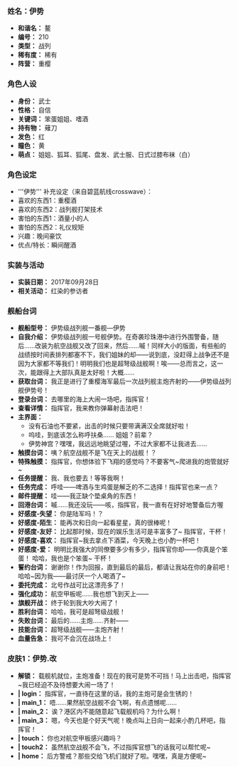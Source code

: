 ### 姓名：伊势
* **和谐名：** 鳌
* **编号：** 210
* **类型：** 战列
* **稀有度：** 稀有
* **阵营：** 重樱


### 角色人设
* **身份：** 武士
* **性格：** 自信
* **关键词：** 笨蛋姐姐、嗜酒
* **持有物：** 薙刀
* **发色：** 红
* **瞳色：** 黄
* **萌点：** 姐姐、狐耳、狐尾、盘发、武士服、日式过膝布袜（白）


### 角色设定
* '''伊势''' 补充设定（来自碧蓝航线crosswave）：
* 喜欢的东西1：重樱酒
* 喜欢的东西2：战列舰打架技术
* 害怕的东西1：酒量小的人
* 害怕的东西2：礼仪规矩
* 兴趣：晚间豪饮
* 优点/特长：瞬间醒酒


### 实装与活动
* **实装日期：** 2017年09月28日
* **相关活动：** 红染的参访者


### 舰船台词
* **舰船型号：** 伊势级战列舰一番舰—伊势
* **自我介绍：** 伊势级战列舰一号舰伊势。在奇袭珍珠港中进行外围警备，随后……改装为航空战舰又改了回来，然后……嘁！同样大小的版面，有些船的战绩按时间表排列都塞不下，我们姐妹的却——说到底，没赶得上战争还不是因为大家都不等我们！明明我们也是超弩级战舰啊！唉——总而言之，这一次，能跟得上大部队真是太好啦！大概……
* **获取台词：** 我正是进行了重樱海军最后一次战列舰主炮齐射的——伊势级战列舰伊势号！
* **登录台词：** 去哪里的海上大闹一场吧，指挥官！
* **查看详情：** 指挥官，我来教你弹幕射击法吧！
* **主界面：**
  * 没有石油也不要紧，出击的时候只要带满满汉全席就好啦！
  * 呜哇，到底该怎么称呼扶桑…… 姐姐？前辈？
  * 伊势神宫？嘿嘿，我远远地眺望过喔，不过大家都不让我进去……
* **触摸台词：** 咦？航空战舰不是飞在天上的战舰！？
* **特殊触摸：** 指挥官，你想体验下飞翔的感觉吗？不要客气~爬进我的炮管就好~
* **任务提醒：** 我、我也要去！等等我啊！
* **任务完成：** 呼哇——啤酒与生鸡蛋是解乏的不二选择！指挥官也来一点？
* **邮件提醒：** 哇——我正缺个垫桌角的东西！
* **回港台词：** 嘁……我还没玩——咳，指挥官，我一直有在好好地警备后方喔
* **好感度-失望：** 你是陆军吗！？
* **好感度-陌生：** 能再次和日向一起看星星，真的很棒呢！
* **好感度-友好：** 比起那时候，现在的娱乐生活可是丰富多了~ 指挥官，干杯！
* **好感度-喜欢：** 指挥官~我去拿点下酒菜，今天晚上也小酌一杯吧！
* **好感度-爱：** 明明比我强大的同僚要多少有多少，指挥官你却——你真是个笨蛋！ 哈哈，我也是个笨蛋~ 干杯！
* **誓约台词：** 谢谢你！作为回报，直到最后的最后，都请让我站在你的身前吧！哈哈~因为我——最讨厌一个人喝酒了~
* **委托完成：** 北号作战可比这漂亮多了！
* **强化成功：** 航空甲板呢……我也想飞到天上——
* **旗舰开战：** 终于轮到我大吵大闹了！
* **胜利台词：** 哈哈，我可是超弩级战舰！
* **失败台词：** 最后的……主炮……齐射——
* **技能台词：** 超弩级战舰——主炮齐射！
* **血量告急：** 我可不会沉在战场上！


### 皮肤1：伊势.改
* **解锁：** 载舰机就位，主炮准备！现在的我可是势不可挡！马上出击吧，指挥官~我已经迫不及待想要大闹一场了！
* **| login：** 指挥官，一直待在这里的话，我的主炮可是会生锈的！
* **| main_1：** 唔……果然航空战舰不会飞啊，有点遗憾呢……
* **| main_2：** 诶？港区内不能随意起飞载舰机吗？为什么啊！
* **| main_3：** 嗯，今天也是个好天气呢！晚点叫上日向一起来小酌几杯吧，指挥官！
* **| touch：** 你也对航空甲板感兴趣吗？
* **| touch2：** 虽然航空战舰不会飞，不过指挥官想飞的话我可以帮忙呢~
* **| home：** 后方警戒？那些交给飞机们就好了啦。嘿嘿，真是方便呢~
